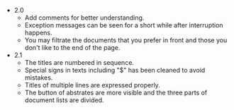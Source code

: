 - 2.0
  - Add comments for better understanding.
  - Exception messages can be seen for a short while after interruption happens.
  - You may filtrate the documents that you prefer in front and those you don't like to the end of the page.
- 2.1
  - The titles are numbered in sequence.
  - Special signs in texts including "$" has been cleaned to avoid mistakes.
  - Titles of multiple lines are expressed properly.
  - The button of abstrates are more visible and the three parts of document lists are divided.
